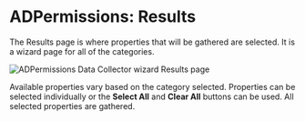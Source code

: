 # ADPermissions: Results

The Results page is where properties that will be gathered are selected. It is a wizard page for all of the categories.

![ADPermissions Data Collector wizard Results page](/img/product_docs/accessanalyzer/enterpriseauditor/admin/datacollector/adinventory/results.webp)

Available properties vary based on the category selected. Properties can be selected individually or the __Select All__ and __Clear All__ buttons can be used. All selected properties are gathered.
